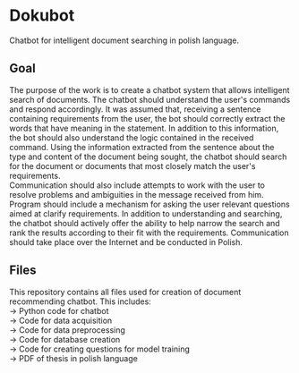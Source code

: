# Dokubot
Chatbot for intelligent document searching in polish language. 
  
## Goal  
The purpose of the work is to create a chatbot system that allows intelligent search of documents. The chatbot should understand the user's commands and respond accordingly.   It was assumed that, receiving a sentence containing requirements from the user, the bot should correctly extract the words that have meaning in the statement. In addition to 
this information, the bot should also understand the logic contained in the received command. Using the information extracted from the sentence about the type and content of the document being sought, the chatbot should search for the document or documents that most closely match the user's requirements.  
Communication should also include attempts to work with the user to resolve problems and ambiguities in the message received from him. Program should include a mechanism for asking the user relevant questions aimed at clarify requirements. In addition to understanding and searching, the chatbot should actively offer the ability to help narrow the search and rank the results according to their fit with the requirements. Communication should take place over the Internet and be conducted in Polish. 

## Files  
This repository contains all files used for creation of document recommending chatbot. This includes:  
-> Python code for chatbot  
-> Code for data acquisition  
-> Code for data preprocessing  
-> Code for database creation  
-> Code for creating questions for model training  
-> PDF of thesis in polish language  
